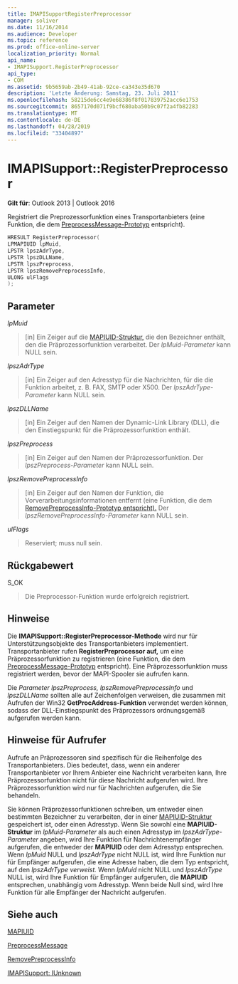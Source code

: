 ```yaml
---
title: IMAPISupportRegisterPreprocessor
manager: soliver
ms.date: 11/16/2014
ms.audience: Developer
ms.topic: reference
ms.prod: office-online-server
localization_priority: Normal
api_name:
- IMAPISupport.RegisterPreprocessor
api_type:
- COM
ms.assetid: 9b5659ab-2b49-41ab-92ce-ca343e35d670
description: 'Letzte Änderung: Samstag, 23. Juli 2011'
ms.openlocfilehash: 58215de6cc4e9e68386f8f017839752acc6e1753
ms.sourcegitcommit: 8657170d071f9bcf680aba50b9c07f2a4fb82283
ms.translationtype: MT
ms.contentlocale: de-DE
ms.lasthandoff: 04/28/2019
ms.locfileid: "33404897"
---
```

# <a name="imapisupportregisterpreprocessor"></a>IMAPISupport::RegisterPreprocessor

  
  
**Gilt für**: Outlook 2013 | Outlook 2016 
  
Registriert die Preprozessorfunktion eines Transportanbieters (eine Funktion, die dem [PreprocessMessage-Prototyp](preprocessmessage.md) entspricht). 
  
```cpp
HRESULT RegisterPreprocessor(
LPMAPIUID lpMuid,
LPSTR lpszAdrType,
LPSTR lpszDLLName,
LPSTR lpszPreprocess,
LPSTR lpszRemovePreprocessInfo,
ULONG ulFlags
);
```

## <a name="parameters"></a>Parameter

 _lpMuid_
  
> [in] Ein Zeiger auf die [MAPIUID-Struktur,](mapiuid.md) die den Bezeichner enthält, den die Präprozessorfunktion verarbeitet. Der  _lpMuid-Parameter_ kann NULL sein. 
    
 _lpszAdrType_
  
> [in] Ein Zeiger auf den Adresstyp für die Nachrichten, für die die Funktion arbeitet, z. B. FAX, SMTP oder X500. Der  _lpszAdrType-Parameter_ kann NULL sein. 
    
 _lpszDLLName_
  
> [in] Ein Zeiger auf den Namen der Dynamic-Link Library (DLL), die den Einstiegspunkt für die Präprozessorfunktion enthält.
    
 _lpszPreprocess_
  
> [in] Ein Zeiger auf den Namen der Präprozessorfunktion. Der  _lpszPreprocess-Parameter_ kann NULL sein. 
    
 _lpszRemovePreprocessInfo_
  
> [in] Ein Zeiger auf den Namen der Funktion, die Vorverarbeitungsinformationen entfernt (eine Funktion, die dem [RemovePreprocessInfo-Prototyp entspricht).](removepreprocessinfo.md) Der  _lpszRemovePreprocessInfo-Parameter_ kann NULL sein. 
    
 _ulFlags_
  
> Reserviert; muss null sein.
    
## <a name="return-value"></a>Rückgabewert

S_OK 
  
> Die Preprocessor-Funktion wurde erfolgreich registriert.
    
## <a name="remarks"></a>Hinweise

Die **IMAPISupport::RegisterPreprocessor-Methode** wird nur für Unterstützungsobjekte des Transportanbieters implementiert. Transportanbieter rufen **RegisterPreprocessor auf,** um eine Präprozessorfunktion zu registrieren (eine Funktion, die dem [PreprocessMessage-Prototyp](preprocessmessage.md) entspricht). Eine Präprozessorfunktion muss registriert werden, bevor der MAPI-Spooler sie aufrufen kann. 
  
Die  _Parameter lpszPreprocess,_  _lpszRemovePreprocessInfo_ und  _lpszDLLName_ sollten alle auf Zeichenfolgen verweisen, die zusammen mit Aufrufen der Win32 **GetProcAddress-Funktion** verwendet werden können, sodass der DLL-Einstiegspunkt des Präprozessors ordnungsgemäß aufgerufen werden kann. 
  
## <a name="notes-to-callers"></a>Hinweise für Aufrufer

Aufrufe an Präprozessoren sind spezifisch für die Reihenfolge des Transportanbieters. Dies bedeutet, dass, wenn ein anderer Transportanbieter vor Ihrem Anbieter eine Nachricht verarbeiten kann, Ihre Präprozessorfunktion nicht für diese Nachricht aufgerufen wird. Ihre Präprozessorfunktion wird nur für Nachrichten aufgerufen, die Sie behandeln.
  
Sie können Präprozessorfunktionen schreiben, um entweder einen bestimmten Bezeichner zu verarbeiten, der in einer [MAPIUID-Struktur](mapiuid.md) gespeichert ist, oder einen Adresstyp. Wenn Sie sowohl eine **MAPIUID-Struktur** im  _lpMuid-Parameter_ als auch einen Adresstyp im  _lpszAdrType-Parameter_ angeben, wird Ihre Funktion für Nachrichtenempfänger aufgerufen, die entweder der **MAPIUID** oder dem Adresstyp entsprechen. Wenn _lpMuid_ NULL und _lpszAdrType_ nicht NULL ist, wird Ihre Funktion nur für Empfänger aufgerufen, die eine Adresse haben, die dem Typ entspricht, auf den _lpszAdrType verweist._ Wenn  _lpMuid_ nicht NULL und  _lpszAdrType_ NULL ist, wird Ihre Funktion für Empfänger aufgerufen, die **MAPIUID** entsprechen, unabhängig vom Adresstyp. Wenn beide Null sind, wird Ihre Funktion für alle Empfänger der Nachricht aufgerufen.
  
## <a name="see-also"></a>Siehe auch



[MAPIUID](mapiuid.md)
  
[PreprocessMessage](preprocessmessage.md)
  
[RemovePreprocessInfo](removepreprocessinfo.md)
  
[IMAPISupport: IUnknown](imapisupportiunknown.md)

